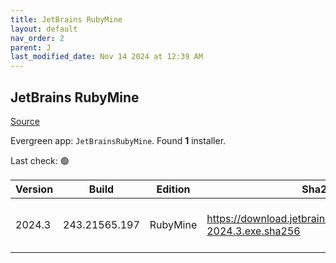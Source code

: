 ```yaml
---
title: JetBrains RubyMine
layout: default
nav_order: 2
parent: J
last_modified_date: Nov 14 2024 at 12:39 AM
---
```


## JetBrains RubyMine

[Source](https://www.jetbrains.com/rubymine)

Evergreen app: `JetBrainsRubyMine`. Found **1** installer.

Last check: 🟢

| Version | Build         | Edition  | Sha256                                                         | Date       | Size      | Type | URI                                                                                                                |
| ------- | ------------- | -------- | -------------------------------------------------------------- | ---------- | --------- | ---- | ------------------------------------------------------------------------------------------------------------------ |
| 2024.3  | 243.21565.197 | RubyMine | https://download.jetbrains.com/ruby/RubyMine-2024.3.exe.sha256 | 13/11/2024 | 776318760 | exe  | [https://download.jetbrains.com/ruby/RubyMine-2024.3.exe](https://download.jetbrains.com/ruby/RubyMine-2024.3.exe) |
